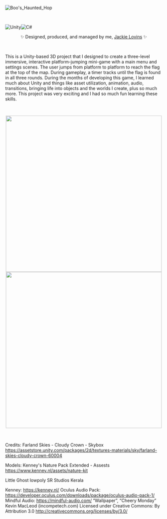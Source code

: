 ![Boo's_Haunted_Hop](https://github.com/user-attachments/assets/884c5e25-8148-45db-bbca-0da69f0cdd2a)

<br>

![Unity](https://img.shields.io/badge/unity-%23000000.svg?style=for-the-badge&logo=unity&logoColor=white)![C#](https://img.shields.io/badge/c%23-%23239120.svg?style=for-the-badge&logo=csharp&logoColor=white)

<p align="center">
✨ Designed, produced, and managed by me, <a href="https://github.com/Srixx24/">Jackie Lovins</a> ✨
</p>

<br>

This is a Unity-based 3D project that I designed to create a three-level immersive, interactive platform-jumping mini-game with a main menu and settings scenes. The user jumps from platform to platform to reach the flag at the top of the map. During gameplay, a timer tracks until the flag is found in all three rounds.
During the months of developing this game, I learned much about Unity and things like asset utilization, animation, audio, transitions, bringing life into objects and the worlds I create, plus so much more. This project was very exciting and I had so much fun learning these skills. 

<br>

<p align="center">
  <img width="500" src="https://github.com/user-attachments/assets/c1b92bc2-5084-4c0e-8655-e0593f6bf226">
  <img width="500" src="https://github.com/user-attachments/assets/6d56103e-c6df-4c2e-a11c-da888160a870">
</p>

<br>

Credits:
Farland Skies - Cloudy Crown - Skybox 
https://assetstore.unity.com/packages/2d/textures-materials/sky/farland-skies-cloudy-crown-60004

Models: Kenney's Nature Pack Extended - Assests
https://www.kenney.nl/assets/nature-kit

Little Ghost lowpoly
SR Studios Kerala

Kenney: https://kenney.nl/
Oculus Audio Pack: https://developer.oculus.com/downloads/package/oculus-audio-pack-1/
Mindful Audio: https://mindful-audio.com/
“Wallpaper”, “Cheery Monday” Kevin MacLeod (incompetech.com)
Licensed under Creative Commons: By Attribution 3.0
http://creativecommons.org/licenses/by/3.0/

